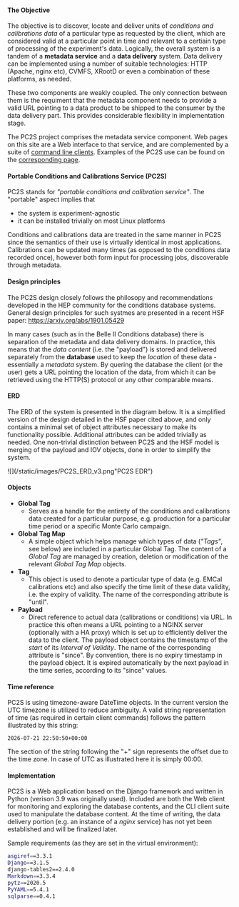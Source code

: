 #### The Objective
The objective is to discover, locate and deliver
units of *conditions and calibrations data* of a particular
type as requested by the client, which are considered valid
at a particular point in time and relevant to a certiain type of
processing of the experiment's data.
Logically, the overall system is a tandem of a **metadata service**
and a **data delivery** system. Data delivery can be implemented
using a number of suitable technologies: HTTP (Apache, nginx etc),
CVMFS, XRootD or even a combination of these platforms, as needed.

These two components are weakly coupled. The only connection between
them is the requiment that the metadata component needs to provide a
valid URL pointing to a data product to be shipped to the consumer by
the data delivery part. This provides considerable flexibility in implementation stage.

The PC2S project comprises the metadata service component. Web pages
on this site are a Web interface to that service, and are complemented by a suite
of [command line clients](/clients). Examples of the PC2S use can be
found on the [corresponding page](/examples).

#### Portable Conditions and Calibrations Service (PC2S)
PC2S stands for *"portable conditions and calibration service"*.
The "portable" aspect implies that

* the system is experiment-agnostic
* it can be installed trivially on most Linux platforms

Conditions and calibrations data are treated in the same manner
in PC2S since the semantics of their use is virtually identical
in most applications. Calibrations can be updated many times (as
opposed to the conditions data recorded once), however both form
input for processing jobs, discoverable through metadata.

#### Design principles

The PC2S design closely follows the philosopy and recommendations
developed in the HEP community for the conditions database systems.
General design principles for such systmes are
presented in a recent HSF paper: <https://arxiv.org/abs/1901.05429>

In many cases (such as in the Belle II Conditions database)
there is separation of the metadata and data delivery domains.
In practice, this means that the *data content* (i.e. the "payload")
is stored and delivered separately from the **database**
used to keep the *location* of these data - essentially a *metadata* system.
By quering the database the client (or the user) gets a URL pointing the
location of the data, from which it can be retrieved using the HTTP(S)
protocol or any other comparable means.

#### ERD
The ERD of the system is presented in the diagram below.
It is a simplified version of the design detailed in the
HSF paper cited above, and only contains a minimal set of
object attributes necessary to make its functionality possible.
Additional attributes can be added trivially as needed. One
non-trivial distinction between PC2S and the HSF model is
merging of the payload and IOV objects, done in order to
simplify the system.

![](/static/images/PC2S_ERD_v3.png"PC2S EDR")

#### Objects

* **Global Tag**
    * Serves as a handle for the entirety of the conditions and calibrations
    data created for a particular purpose, e.g. production for a particular time period or a
    specific Monte Carlo campaign.
* **Global Tag Map**
    * A simple object which helps manage which types of data (*"Tags"*, see below) are included
    in a particular Global Tag. The content of a *Global Tag* are managed by creation, deletion
    or modification of the relevant *Global Tag Map* objects.
* **Tag**
    * This object is used to denote a particular type of data (e.g. EMCal calibrations etc) and also specify
    the time limit of these data validity, i.e. the expiry of validity. The name of the corresponding
    attribute is "until".
* **Payload**
    * Direct reference to actual data (calibrations or conditions) via URL. In practice this
    often means a URL pointing to a NGINX server (optionally with a HA proxy) which is set
    up to efficiently deliver the data to the client. The payload object contains
    the timestamp of the *start* of its *Interval of Validity*. The name of the corresponding
    attribute is "since". By convention, there is no expiry timestamp in the payload object.
    It is expired automatically by the next payload in the time series, according to its "since"
    values.

#### Time reference
PC2S is using timezone-aware DateTime objects. In the current version the UTC
timezone is utilized to reduce ambiguity. A valid string representation of
time (as required in certain client commands) follows the pattern illustrated
by this string:
```
2026-07-21 22:50:50+00:00
```
The section of the string following the "+" sign represents the offset due
to the time zone. In case of UTC as illustrated here it is simply 00:00.

#### Implementation

PC2S is a Web application based on the Django framework and written
in Python (verison 3.9 was originally used). Included are both
the Web client for monitoring and exploring the database contents, and the
CLI client suite used to manipulate the database content. At the time of writing,
the data delivery portion (e.g. an instance of a *nginx* service) has not yet
been established and will be finalized later.

Sample requirements (as they are set in the virtual environment):
```bash
asgiref==3.3.1
Django==3.1.5
django-tables2==2.4.0
Markdown==3.3.4
pytz==2020.5
PyYAML==5.4.1
sqlparse==0.4.1
```
